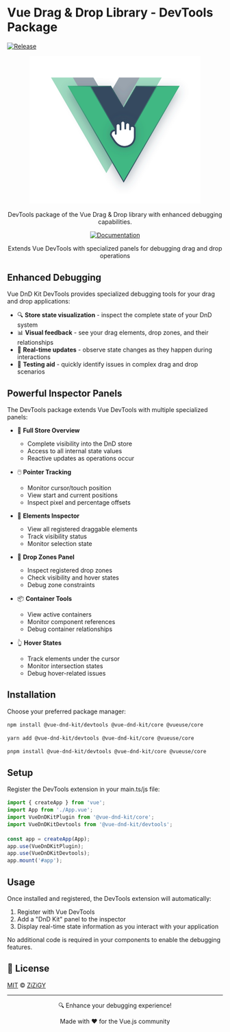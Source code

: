 # Vue Drag & Drop Library - DevTools Package

[![Release](https://img.shields.io/badge/status-release-green.svg)](https://github.com/zizigy/vue-dnd-kit)

<p align="center">
  <a href="https://zizigy.github.io/vue-dnd-kit/">
    <img src="https://raw.githubusercontent.com/ZiZiGY/vue-dnd-kit/master/public/logo.svg" width="400" alt="Vue Drag & Drop Logo">
  </a>
</p>

<p align="center">
  DevTools package of the Vue Drag & Drop library with enhanced debugging capabilities.
</p>

<p align="center">
  <a href="https://zizigy.github.io/vue-dnd-kit/" target="_blank">
    <img src="https://img.shields.io/badge/Documentation-Visit-blue?style=flat-square" alt="Documentation">
  </a>
</p>

<p align="center">
  Extends Vue DevTools with specialized panels for debugging drag and drop operations
</p>

## Enhanced Debugging

Vue DnD Kit DevTools provides specialized debugging tools for your drag and drop applications:

- 🔍 **Store state visualization** - inspect the complete state of your DnD system
- 📊 **Visual feedback** - see your drag elements, drop zones, and their relationships
- 🔄 **Real-time updates** - observe state changes as they happen during interactions
- 🧪 **Testing aid** - quickly identify issues in complex drag and drop scenarios

## Powerful Inspector Panels

The DevTools package extends Vue DevTools with multiple specialized panels:

- 📱 **Full Store Overview**

  - Complete visibility into the DnD store
  - Access to all internal state values
  - Reactive updates as operations occur

- 🖱️ **Pointer Tracking**

  - Monitor cursor/touch position
  - View start and current positions
  - Inspect pixel and percentage offsets

- 🧩 **Elements Inspector**

  - View all registered draggable elements
  - Track visibility status
  - Monitor selection state

- 🎯 **Drop Zones Panel**

  - Inspect registered drop zones
  - Check visibility and hover states
  - Debug zone constraints

- 📦 **Container Tools**

  - View active containers
  - Monitor component references
  - Debug container relationships

- 👆 **Hover States**

  - Track elements under the cursor
  - Monitor intersection states
  - Debug hover-related issues

## Installation

Choose your preferred package manager:

```bash
npm install @vue-dnd-kit/devtools @vue-dnd-kit/core @vueuse/core
```

```bash
yarn add @vue-dnd-kit/devtools @vue-dnd-kit/core @vueuse/core
```

```bash
pnpm install @vue-dnd-kit/devtools @vue-dnd-kit/core @vueuse/core
```

## Setup

Register the DevTools extension in your main.ts/js file:

```typescript
import { createApp } from 'vue';
import App from './App.vue';
import VueDnDKitPlugin from '@vue-dnd-kit/core';
import VueDnDKitDevtools from '@vue-dnd-kit/devtools';

const app = createApp(App);
app.use(VueDnDKitPlugin);
app.use(VueDnDKitDevtools);
app.mount('#app');
```

## Usage

Once installed and registered, the DevTools extension will automatically:

1. Register with Vue DevTools
2. Add a "DnD Kit" panel to the inspector
3. Display real-time state information as you interact with your application

No additional code is required in your components to enable the debugging features.

## 📄 License

[MIT](LICENSE) © [ZiZiGY](https://github.com/ZiZiGY)

---

<p align="center">🔍 Enhance your debugging experience!</p>
<p align="center">Made with ❤️ for the Vue.js community</p>

